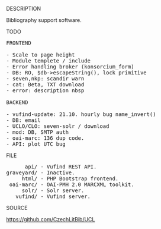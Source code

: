 
DESCRIPTION

Bibliography support software.

TODO
<pre>
FRONTEND

- Scale to page height
- Module templete / include
- Error handling broker (konsorcium_form)
- DB: RO, $db->escapeString(), lock primitive
- seven,nkp: scandir warn
- cat: Beta, TXT download
- error: description nbsp

BACKEND

- vufind-update: 21.10. hourly bug name_invert()
- DB: email
- UCLO/CLO: seven-solr / download
- mod: DB, SMTP auth
- oai-marc: 136 dup code.
- API: plot UTC bug
</pre>
FILE
<pre>
      api/ - Vufind REST API.
graveyard/ - Inactive.
     html/ - PHP Bootstrap frontend.
 oai-marc/ - OAI-PMH 2.0 MARCXML toolkit.
     solr/ - Solr server.
   vufind/ - Vufind server.
</pre>

SOURCE

https://github.com/CzechLitBib/UCL

